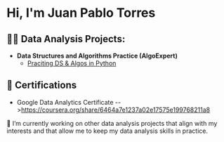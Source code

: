 <h1>Hi, I'm Juan Pablo Torres </h1>

<h2>👨‍💻 Data Analysis Projects:</h2>

- <b>Data Structures and Algorithms Practice (AlgoExpert)</b>
  - [Praciting DS & Algos in Python](https://github.com/joshmadakor1/Algorithms-Practice)

<h2>📑 Certifications</h2>

- Google Data Analytics Certificate -->https://coursera.org/share/6464a7e1237a02e17575e199768211a8

🔭 I’m currently working on other data analysis projects that align with my interests and that allow me to keep my data analysis skills in practice.
